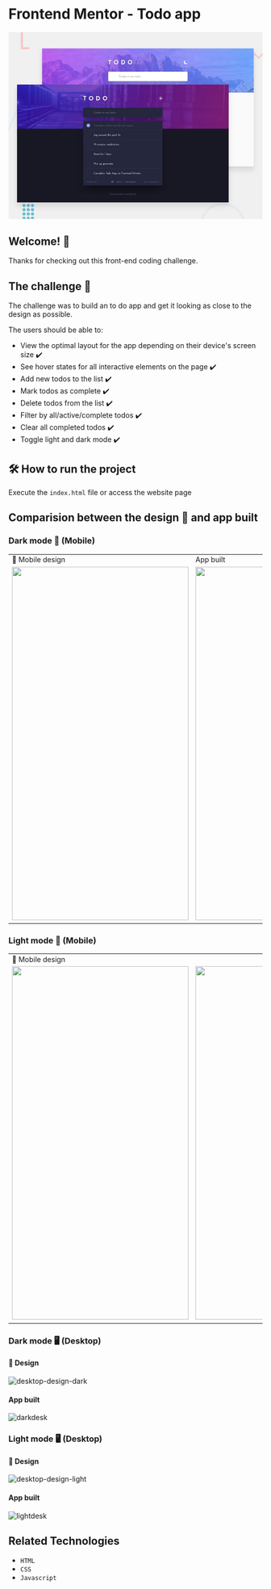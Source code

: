 # Frontend Mentor - Todo app

![Design preview for the Todo app coding challenge](./design/desktop-preview.jpg)

## Welcome! 👋

Thanks for checking out this front-end coding challenge.

## The challenge 🎯 

The challenge was to build an to do app and get it looking as close to the design as possible.

The users should be able to:

- View the optimal layout for the app depending on their device's screen size ✔️
- See hover states for all interactive elements on the page ✔️
- Add new todos to the list ✔️
- Mark todos as complete ✔️
- Delete todos from the list ✔️
- Filter by all/active/complete todos ✔️
- Clear all completed todos ✔️
- Toggle light and dark mode ✔️

## 🛠️ How to run the project 
Execute the ```index.html``` file or access the website page

## Comparision between the design 📜 and app built 

### Dark mode 📱 (Mobile)
 <table align="center">
  <tr>
    <td>📜 Mobile design</td>
    <td>App built</td>
  </tr>
  <tr>
    <td><img src="https://user-images.githubusercontent.com/51066402/142657576-96525537-47c8-4aa5-8918-4ac9971a7abe.jpg" width=350 height=700></td>
    <td><img src="https://user-images.githubusercontent.com/51066402/142657866-6bc60caa-9111-4f8f-a68b-304bc5e929e8.png" width=350 height=700></td>
  </tr>
 </table>
 
### Light mode 📱 (Mobile)
<table align="center">
  <tr>
    <td>📜 Mobile design</td>
    <td App built</td>
  </tr>
  <tr>
    <td><img src="https://user-images.githubusercontent.com/51066402/142057359-8590b49e-e1b2-46b4-bce2-a5f9854e3a33.jpg" width=350 height=700></td>
    <td><img src="https://user-images.githubusercontent.com/51066402/142658240-127c26a6-35cb-4c31-919a-596fcae040fe.png" width=350 height=700></td>
  </tr>
</table>

### Dark mode 🖥️ (Desktop)
#### 📜 Design
![desktop-design-dark](https://user-images.githubusercontent.com/51066402/142059280-4453664c-1e93-472a-9969-18efce4dd950.jpg)
#### App built
![darkdesk](https://user-images.githubusercontent.com/51066402/142658486-8cfb6128-cf35-4cd1-aeed-ad1829b9bdea.png)

### Light mode 🖥️ (Desktop)
#### 📜 Design
![desktop-design-light](https://user-images.githubusercontent.com/51066402/142658686-d98edb05-2705-4098-9f30-8db234f1b47a.jpg)
#### App built
![lightdesk](https://user-images.githubusercontent.com/51066402/142658795-93e21c10-8aec-4b02-9ec2-94a6bc63439c.png)

## Related Technologies
- ``HTML``
- ``CSS``
- ``Javascript``


